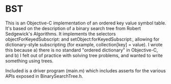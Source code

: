 BST
===
This is an Objective-C implementation of an ordered key value symbol table. It's based on the description of a binary search tree from Robert Sedgewick's Algorithms. It implements the selectors objectForKeyedSubscript: and setObject:forKeyedSubscript:, allowing for dictionary-style subscripting (for example, collection[key] = value). I wrote this because a) there is no standard "ordered dictionary" in Objective-C, and b) I felt out of practice with solving tree problems, and wanted to write something using trees.

Included is a driver program (main.m) which includes asserts for the various APIs exposed in BinarySearchTree.h.
